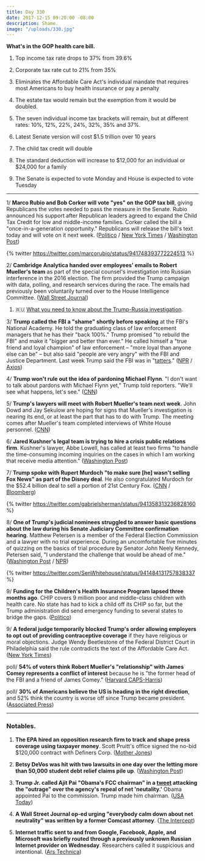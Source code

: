 ```yaml
---
title: Day 330
date: 2017-12-15 09:20:00 -08:00
description: Shame.
image: "/uploads/330.jpg"
---
```


**What's in the GOP health care bill.**

1. Top income tax rate drops to 37% from 39.6%

2. Corporate tax rate cut to 21% from 35%

3. Eliminates the Affordable Care Act's individual mandate that requires most Americans to buy health insurance or pay a penalty

4. The estate tax would remain but the exemption from it would be doubled.

5. The seven individual income tax brackets will remain, but at  different rates: 10%, 12%, 22%, 24%, 32%, 35% and 37%.

6. Latest Senate version will cost $1.5 trillion over 10 years

7. The child tax credit will double

8. The standard deduction will increase to $12,000 for an individual or $24,000 for a family

9. The Senate is expected to vote Monday and House is expected to vote Tuesday

---

1/ **Marco Rubio and Bob Corker will vote "yes" on the GOP tax bill**, giving Republicans the votes needed to pass the measure in the Senate. Rubio announced his support after Republican leaders agreed to expand the Child Tax Credit for low and middle-income families. Corker called the bill a "once-in-a-generation opportunity." Republicans will release the bill's text today and will vote on it next week. ([Politico](https://www.politico.com/story/2017/12/15/republican-tax-bill-changes-297784) / [New York Times](https://www.nytimes.com/2017/12/15/us/politics/republican-tax-bill.html) / [Washington Post](https://www.washingtonpost.com/business/economy/rubio-pushes-leadership-on-help-for-poor-families-with-tax-vote-hanging-in-the-balance/2017/12/15/ecb87942-e1a6-11e7-8679-a9728984779c_story.html))

{% twitter https://twitter.com/marcorubio/status/941748393772224513 %}

2/ **Cambridge Analytica handed over employees' emails to Robert Mueller's team** as part of the special counsel's investigation into Russian interference in the 2016 election. The firm provided the Trump campaign with data, polling, and research services during the race. The emails had previously been voluntarily turned over to the House Intelligence Committee. ([Wall Street Journal](https://www.wsj.com/articles/mueller-sought-emails-of-trump-campaign-data-firm-1513296899))

1. 🇷🇺 [What you need to know about the Trump-Russia investigation](https://whatthefuckjusthappenedtoday.com/trump-russia-investigation/).

3/ **Trump called the FBI a "shame" shortly before speaking** at the FBI's National Academy. He told the graduating class of law enforcement managers that he has their "back 100%." Trump promised "to rebuild the FBI" and make it "bigger and better than ever." He called himself a "true friend and loyal champion" of law enforcement – "more loyal than anyone else can be" – but also said "people are very angry" with the FBI and Justice Department. Last week Trump said the FBI was in "[tatters](https://whatthefuckjusthappenedtoday.com/2017/12/04/day-319/)." ([NPR](https://www.npr.org/2017/12/15/570868360/after-months-of-withering-criticism-trump-prepares-to-visit-fbi) / [Axios](https://www.axios.com/trump-tells-fbi-graduates-he-has-their-back-100-percent-2517682727.html))

4/ **Trump won't rule out the idea of pardoning Michael Flynn**. "I don't want to talk about pardons with Michael Flynn yet," Trump told reporters. "We'll see what happens, let's see." ([CNN](https://www.cnn.com/2017/12/15/politics/donald-trump-michael-flynn-pardon/index.html))

5/ **Trump's lawyers will meet with Robert Mueller's team next week**. John Dowd and Jay Sekulow are hoping for signs that Mueller's investigation is nearing its end, or at least the part that has to do with Trump. The meeting comes after Mueller's team completed interviews of White House personnel. ([CNN](https://www.cnn.com/2017/12/15/politics/trump-lawyers-special-counsel-meeting/index.html))

6/ **Jared Kushner's legal team is trying to hire a crisis public relations firm**. Kushner's lawyer, Abbe Lowell, has called at least two firms "to handle the time-consuming incoming inquiries on the cases in which I am working that receive media attention." ([Washington Post](https://www.washingtonpost.com/politics/kushners-legal-team-looks-to-hire-crisis-public-relations-firm/2017/12/15/6fbf144c-e1c3-11e7-9eb6-e3c7ecfb4638_story.html))

7/ **Trump spoke with Rupert Murdoch "to make sure \[he\] wasn't selling Fox News" as part of the Disney deal**. He also congratulated Murdoch for the $52.4 billion deal to sell a portion of 21st Century Fox. ([CNN](http://money.cnn.com/2017/12/14/media/donald-trump-rupert-murdoch-disney-21st-century-fox/index.html) / [Bloomberg](https://www.bloomberg.com/news/articles/2017-12-14/trump-called-murdoch-to-congratulate-him-on-disney-deal))

{% twitter https://twitter.com/gabrielsherman/status/941358313236828160 %}

8/ **One of Trump's judicial nominees struggled to answer basic questions about the law during his Senate Judiciary Committee confirmation hearing**. Matthew Petersen is a member of the Federal Election Commission and a lawyer with no trial experience. During an uncomfortable five minutes of quizzing on the basics of trial procedure by Senator John Neely Kennedy, Petersen said, "I understand the challenge that would be ahead of me." ([Washington Post](https://www.washingtonpost.com/news/morning-mix/wp/2017/12/15/trump-judicial-nominee-fumbles-basic-questions-about-the-law/) / [NPR](https://www.npr.org/2017/12/15/571060681/video-shows-trump-judicial-nominee-unable-to-answer-basic-questions-of-law))

{% twitter https://twitter.com/SenWhitehouse/status/941484131757838337 %}

9/ **Funding for the Children's Health Insurance Program lapsed three months ago**. CHIP covers 9 million poor and middle-class children with health care. No state has had to kick a child off its CHIP so far, but the Trump administration did send emergency funding to several states to bridge the gaps. ([Politico](https://www.politico.com/story/2017/12/15/chip-health-program-partisan-washington-228407))

9/ **A federal judge temporarily blocked Trump's order allowing employers to opt out of providing contraceptive coverage** if they have religious or moral objections. Judge Wendy Beetlestone of the Federal District Court in Philadelphia said the rule contradicts the text of the Affordable Care Act. ([New York Times](https://www.nytimes.com/2017/12/15/us/politics/obamacare-birth-control-trump.html))

poll/ **54% of voters think Robert Mueller's "relationship" with James Comey represents a conflict of interest** because he is "the former head of the FBI and a friend of James Comey." ([Harvard CAPS-Harris](http://harvardharrispoll.com/))

poll/ **30% of Americans believe the US is heading in the right direction**, and 52% think the country is worse off since Trump became president. ([Associated Press](https://www.apnews.com/9079eca84bc542a7bdd79b65fae1e53f/Americans-pessimistic-about-Trump,-country:-AP-NORC-Poll))

---

### Notables.

1. **The EPA hired an opposition research firm to track and shape press coverage using taxpayer money**. Scott Pruitt's office signed the no-bid $120,000 contract with Definers Corp. ([Mother Jones](http://www.motherjones.com/politics/2017/12/the-epa-hired-a-major-republican-opposition-research-firm-to-track-press-activity/))

2. **Betsy DeVos was hit with two lawsuits in one day over the letting more than 50,000 student debt relief claims pile up**. ([Washington Post](https://www.washingtonpost.com/news/grade-point/wp/2017/12/14/betsy-devos-hit-with-two-lawsuits-in-one-day-over-backlog-of-student-debt-relief-claims/))

3. **Trump Jr. called Ajit Pai "Obama's FCC chairman" in a [tweet](https://twitter.com/DonaldJTrumpJr/status/941467519222771713) attacking the "outrage" over the agency's repeal of net 'neutality.'** Obama appointed Pai to the commission. Trump made him chairman. ([USA Today](https://www.usatoday.com/story/news/politics/onpolitics/2017/12/15/trump-jr-tweet/954564001/))

4. **A Wall Street Journal op-ed urging "everybody calm down about net neutrality" was written by a former Comcast attorney**. ([The Intercept](https://theintercept.com/2017/12/14/that-net-neutrality-op-ed-in-the-wall-street-journal-was-written-by-a-comcast-attorney/))

5. **Internet traffic sent to and from Google, Facebook, Apple, and Microsoft was briefly routed through a previously unknown Russian Internet provider on Wednesday**. Researchers called it suspicious and intentional. ([Ars Technica](https://arstechnica.com/information-technology/2017/12/suspicious-event-routes-traffic-for-big-name-sites-through-russia/))